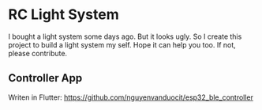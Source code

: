 # RC Light System

I bought a light system some days ago. But it looks ugly. So I create this project to build a light system my self. Hope it can help you too. If not, please contribute.

## Controller App

Writen in Flutter: https://github.com/nguyenvanduocit/esp32_ble_controller